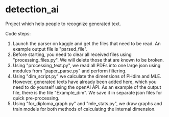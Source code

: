 # detection_ai
Project which help people to recognize generated text.

Code steps:

1) Launch the parser on kaggle and get the files that need to be read. An example output file is "parsed_file".
2) Before starting, you need to clear all received files using "processing_files.py". We will delete those that are known to be broken. 
3) Using "processing_text.py", we read all PDFs into one large json using modules from "paper_parse.py" and perform filtering.
4) Using "dim_script.py" we calculate the dimensions of PHdim and MLE. However, generated texts have already been added here, which you need to do yourself using the openAI API. As an example of the output file, there is the file "Example_dim". We save it in separate json files for quick pre-processing.
5) Using "for_diploma_graph.py" and "mle_stats.py", we draw graphs and train models for both methods of calculating the internal dimension.
